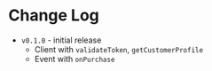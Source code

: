 # Change Log

- `v0.1.0` - initial release
  - Client with `validateToken`, `getCustomerProfile`
  - Event with `onPurchase`
